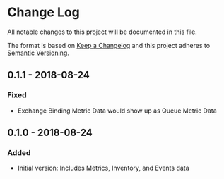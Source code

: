 # Change Log

All notable changes to this project will be documented in this file.

The format is based on [Keep a Changelog](http://keepachangelog.com/)
and this project adheres to [Semantic Versioning](http://semver.org/).

## 0.1.1 - 2018-08-24
### Fixed
- Exchange Binding Metric Data would show up as Queue Metric Data

## 0.1.0 - 2018-08-24
### Added
- Initial version: Includes Metrics, Inventory, and Events data